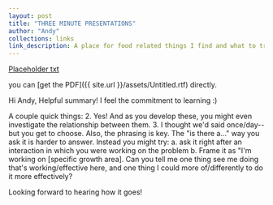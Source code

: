 ```yaml
---
layout: post
title: "THREE MINUTE PRESENTATIONS"
author: "Andy"
collections: links
link_description: A place for food related things I find and what to try.
---
```


[Placeholder txt](/tale/assets/apple-touch-icon.png)

you can [get the PDF]({{ site.url }}/assets/Untitled.rtf) directly.

<object data="{{ post.file_document_path }}" width="1000" height="1000" type='application/pdf'/>



Hi Andy,
Helpful summary! I feel the commitment to learning :)

 A couple quick things:
2. Yes! And as you develop these, you might even investigate the relationship between them.
3. I thought we'd said once/day--but you get to choose. Also, the phrasing is key. The "is there a..." way you ask it is harder to answer. Instead you might try:
a. ask it right after an interaction in which you were working on the problem
b. Frame it as "I'm working on [specific growth area]. Can you tell me one thing see me doing that's working/effective here, and one thing I could more of/differently to do it more effectively?

Looking forward to hearing how it goes!
